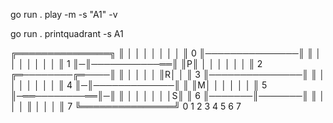 go run . play -m -s "A1" -v

go run . printquadrant -s A1


╔═══════════════╗
║ │ │ │ │ │ │ │ ║       0
║───────────────║
║ │ │ │ │ │ │ │ ║       1
║─║───────────══║
║P║ │ │ │ │ │ │ ║       2
╔═────────╔═────║
║ │ │ │ │ ║R│ │ ║       3
║───────────────║
║ │ │ │ │ │ │ │ ║       4
║─║─────────────║
║ ║M│ │ │ │ │ │ ║       5
║─══────────══║─║
║ │ │ │ │ │ │S║ ║       6
║───────║───────║
║ │ │ │ ║ │ │ │ ║       7
╚═══════════════╝
 0 1 2 3 4 5 6 7